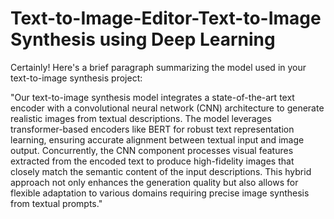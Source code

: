 # Text-to-Image-Editor-Text-to-Image Synthesis using Deep Learning
Certainly! Here's a brief paragraph summarizing the model used in your text-to-image synthesis project:

"Our text-to-image synthesis model integrates a state-of-the-art text encoder with a convolutional neural network (CNN) architecture to generate realistic images from textual descriptions. The model leverages transformer-based encoders like BERT for robust text representation learning, ensuring accurate alignment between textual input and image output. Concurrently, the CNN component processes visual features extracted from the encoded text to produce high-fidelity images that closely match the semantic content of the input descriptions. This hybrid approach not only enhances the generation quality but also allows for flexible adaptation to various domains requiring precise image synthesis from textual prompts."


